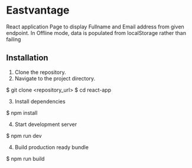 # Eastvantage
React application Page to display Fullname and Email address from given endpoint.
In Offline mode, data is populated from localStorage rather than failing

## Installation

1. Clone the repository.
2. Navigate to the project directory.

$ git clone <repository_url>
$ cd react-app

3. Install dependencies

$ npm install

4. Start development server

$ npm run dev

4. Build production ready bundle

$ npm run build